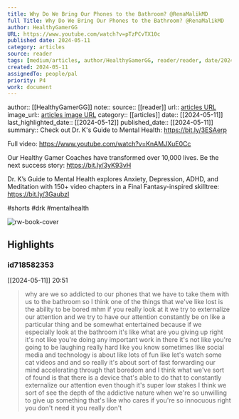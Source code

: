 ```yaml
---
title: Why Do We Bring Our Phones to the Bathroom? @RenaMalikMD
full Title: Why Do We Bring Our Phones to the Bathroom? @RenaMalikMD
author: HealthyGamerGG
URL: https://www.youtube.com/watch?v=pTzPCvTX10c
published date: 2024-05-11
category: articles
source: reader
tags: [medium/articles, author/HealthyGamerGG, reader/reader, date/2024-05-12, area/reader]
created: 2024-05-11
assignedTo: people/pal
priority: P4
work: document
---
```

author:: [[HealthyGamerGG]]
note:: 
source:: [[reader]]
url:: [articles URL](https://www.youtube.com/watch?v=pTzPCvTX10c)
image_url:: [articles image URL](https://i.ytimg.com/vi/pTzPCvTX10c/maxres2.jpg?sqp=-oaymwEoCIAKENAF8quKqQMcGADwAQH4AbYIgAKAD4oCDAgAEAEYSSBRKGUwDw==&rs=AOn4CLCEcZqM0WC5weWpOtr1w5PYEl5JdQ)
category:: [[articles]]
date:: [[2024-05-11]]
last_highlighted_date:: [[2024-05-12]]
published_date:: [[2024-05-11]]
summary:: Check out Dr. K's Guide to Mental Health: https://bit.ly/3ESAerp

Full video: https://www.youtube.com/watch?v=KnAMJXuE0Cc

Our Healthy Gamer Coaches have transformed over 10,000 lives. Be the next success story:  https://bit.ly/3yK93vH

Dr. K’s Guide to Mental Health explores Anxiety, Depression, ADHD, and Meditation 
with 150+ video chapters in a Final Fantasy-inspired skilltree: https://bit.ly/3GaubzI

#shorts #drk #mentalhealth


![rw-book-cover](https://i.ytimg.com/vi/pTzPCvTX10c/maxres2.jpg?sqp=-oaymwEoCIAKENAF8quKqQMcGADwAQH4AbYIgAKAD4oCDAgAEAEYSSBRKGUwDw==&rs=AOn4CLCEcZqM0WC5weWpOtr1w5PYEl5JdQ)

## Highlights
### id718582353
[[2024-05-11]] 20:51
> why are we so addicted to our phones that we have to take them with us to the bathroom so I think one of the things that we've like lost is the ability to be bored mhm if you really look at it we try to externalize our attention and we try to have our attention constantly be on like a particular thing and be somewhat entertained because if we especially look at the bathroom it's like what are you giving up right it's not like you're doing any important work in there it's not like you're going to be laughing really hard like you know sometimes like social media and technology is about like lots of fun like let's watch some cat videos and and
> so really it's about sort of fast forwarding our mind accelerating through that boredom and I think what we've sort of found is that there is a device that's able to do that to constantly externalize our attention even though it's super low stakes I think we sort of see the depth of the addictive nature when we're so unwilling to give up something that's like who cares if you're so innocuous right you don't need it you really don't


